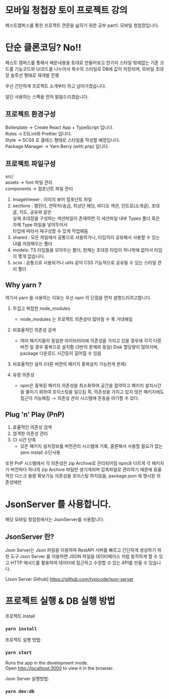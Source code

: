 # 모바일 청첩장 토이 프로젝트 강의

패스트캠퍼스를 통한 프로젝트 견문을 넓히기 위한 공부 part1. 모바일 청첩장입니다.

# 단순 클론코딩? No!!
패스트 캠퍼스를 통해서 배운내용을 토대로 만들어보고 한가지 스타일 밖에없는 기존 코드를 기능코드와 UI코드를 나누어서
복수의 스타일로 DB에 값이 저장되며, 모바일 초대장 솔루션 형태로 재개발 진행

우선 간단하게 프로젝트 소개부터 하고 넘어가겠습니다.

일단 사용하는 스팩을 먼저 말씀드리겠습니다.

## 프로젝트 환경구성

Bolierplate -> Create React App + TypeScript 입니다.<br/>
Rules -> ESLint와 Prettier 입니다.<br/>
Style -> SCSS 로 클래스 형태로 스타일을 작성할 예정입니다.<br/>
Package Manager -> Yarn Berry (with pnp) 입니다.<br/>

## 프로젝트 파일구성
src/ <br/>
assets -> font 파일 관리 <br/>
components -> 컴포넌트 파일 관리 <br/>
1. ImageViewer : 이미지 뷰어 컴포넌트 파일 <br/>
2. sections : 캘린더, 연락처/송금, 최상단 헤딩, 비디오 섹션, 인트로(소개글), 초대글, 지도, 공유와 같은 <br/>
실제 초대장을 구성하는 섹션파일이 존재하면 각 세션파일 내부 Types 폴더 혹은 자체 Type 파일을 넣어두어서 <br/>
타입에 따라서 재구성할 수 있게 작업해둠 <br/>
3. shared : 모든 파일에서 공통으로 사용하거나, 타입끼리 공유해서 사용할 수 있는 UI를 저장해두는 폴더 <br/>
4. models: TS 타입들을 모아두는 폴더, 현재는 초대장 타입이 하나밖에 없어서 타입이 몇개 없습니다. <br/>
5. scss : 공통으로 사용되거나 utils 같이 CSS 기능적으로 공유될 수 있는 스타일 관리 폴더

## Why yarn ?

여기서 yarn 을 사용하는 이유는 우선 npm 의 단점을 먼저 설명드리려고합니다.

1. 무겁고 복잡한 node_modules
   - node_modules 는 프로젝트 의존성이 많아질 수 록 거대해짐
2. 비효율적인 의존성 검색
   - 여러 패키지들이 동일한 라이브러리에 의존성을 가지고 있을 경우에 각각 다른 버전 일 경우 중복으로 설치함
     (3번의 문제와 동일) Disk 할당량이 많아지며, package 다운로드 시간등이 길어질 수 있음
3. 비효율적인 설치 (다른 버전의 패키지 중복설치 가능한게 문제)

4. 유령 의존성
   - npm은 중복된 패키지 의존성을 최소화하여 공간을 절약하고 패키지 설치시간을 줄이기 위하여 호이스팅을 일으킴
     즉, 의존성을 가지고 있지 않은 패키지에도 접근이 가능해짐 -> 의존성 관리 시스템에 혼동을 야기할 수 있다.

## Plug 'n' Play (PnP)

1.  효율적인 의존성 검색
2.  엄격한 의존성 관리
3.  CI 시간 단축
    - 모든 패키지 설치정보를 버전관리 시스템에 기록, 클론해서 사용할 필요가 없는 zero install 수단사용

또한 PnP 시스템에서 각 의존성은 zip Archive로 관리되어짐
npm과 다르게 각 패키지가 버전마다 하나의 zip Archive 파일만 생기게되며
압축파일로 관리하기 때문에 효율적인 디스크 용량 확보가능
의존성을 호이스팅 하지않음, package.json 에 명시된 의존성에만

# JsonServer 를 사용합니다.

해당 모바일 청첩장에서는 JsonServer를 사용합니다.

## JsonServer 란?

Json Server는 Json 파일을 이용하여 RestAPI 서버를 빠르고 간단하게 생성하기 위한 도구
Json Server 를 이용하면 JSON 파일을 데이터베이스 처럼 동작하게 할 수 있고 HTTP 메서드를 활용하여 데이터에 접근하고 수정할 수 있는
API를 만들 수 있습니다.

[Json Server Github]
https://github.com/typicode/json-server

# 프로젝트 실행 & DB 실행 방법

프로젝트 install
### `yarn install`

프로젝트 실행 방법:

### `yarn start`

Runs the app in the development mode.\
Open [http://localhost:3000](http://localhost:3000) to view it in the browser.

Json Server 실행방법:
### `yarn dev:db`
